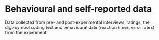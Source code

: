 # Behavioural and self-reported data
Data collected from pre- and post-experimental interviews, ratings, the digt-symbol coding test and behavioural data (reaction times, error rates) from the experiment
